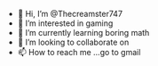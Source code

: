 - 👋 Hi, I’m @Thecreamster747
- 👀 I’m interested in gaming
- 🌱 I’m currently learning boring math
- 💞️ I’m looking to collaborate on 
- 📫 How to reach me ...go to gmail 

<!---
Thecreamster747/Thecreamster747 is a ✨ special ✨ repository because its `README.md` (this file) appears on your GitHub profile.
You can click the Preview link to take a look at your changes.
--->

